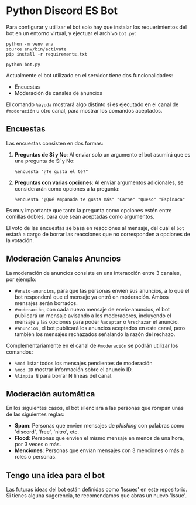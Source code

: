 # Python Discord ES Bot

Para configurar y utilizar el bot solo hay que instalar los requerimientos
del bot en un entorno virtual, y ejectuar el archivo `bot.py`:

```
python -m venv env
source env/bin/activate
pip install -r requirements.txt

python bot.py
```

Actualmente el bot utilizado en el servidor tiene dos funcionalidades:

 * Encuestas
 * Moderación de canales de anuncios

El comando `%ayuda` mostrará algo distinto si es ejecutado en el canal
de `#moderación` u otro canal, para mostrar los comandos aceptados.

## Encuestas

Las encuestas consisten en dos formas:

 1. **Preguntas de Sí y No**:
    Al enviar solo un argumento el bot asumirá que es una pregunta de Sí y No:

    ```
    %encuesta "¿Te gusta el té?"
    ```

 2. **Preguntas con varias opciones**:
    Al enviar argumentos adicionales, se considerarán como opciones a la
    pregunta:

    ```
    %encuesta "¿Qué empanada te gusta más" "Carne" "Queso" "Espinaca"
    ```

Es muy importante que tanto la pregunta como opciones estén entre comillas
dobles, para que sean aceptadas como argumentos.

El voto de las encuestas se basa en reacciones al mensaje,
del cual el `bot` estará a cargo de borrar las reacciones que no corresponden
a opciones de la votación.

## Moderación Canales Anuncios

La moderación de anuncios consiste en una interacción entre 3 canales,
por ejemplo:

 * `#envio-anuncios`, para que las personas envíen sus anuncios, a lo que
   el bot responderá que el mensaje ya entró en moderación.
   Ambos mensajes serán borrados.
 * `#moderación`, con cada nuevo mensaje de envio-anuncios, el bot publicará
   un mensaje avisando a los moderadores, incluyendo el mensaje y las opciones
   para poder `%aceptar` o `%rechazar` el anuncio.
 * `#anuncios`, el bot publicará los anuncios aceptados en este canal,
   pero también los mensajes rechazados señalando la razón del rechazo.

Complementariamente en el canal de `#moderación` se podrán utilizar los
comandos:

 * `%mod` listar todos los mensajes pendientes de moderación
 * `%mod ID` mostrar información sobre el anuncio ID.
 * `%limpia N` para borrar N líneas del canal.

## Moderación automática

En los siguientes casos, el bot silenciará a las personas que rompan
unas de las siguientes reglas:

* **Spam**: Personas que envien mensajes de *phishing* con palabras como
  'discord', 'free', 'nitro', etc.
* **Flood**: Personas que envien el mismo mensaje en menos de una hora,
  por 3 veces o más.
* **Menciones**: Personas que envían mensajes con 3 menciones o más
  a roles o personas.

## Tengo una idea para el bot

Las futuras ideas del bot están definidas como 'Issues' en este repositorio.
Si tienes alguna sugerencia, te recomendamos que abras un nuevo 'Issue'.
